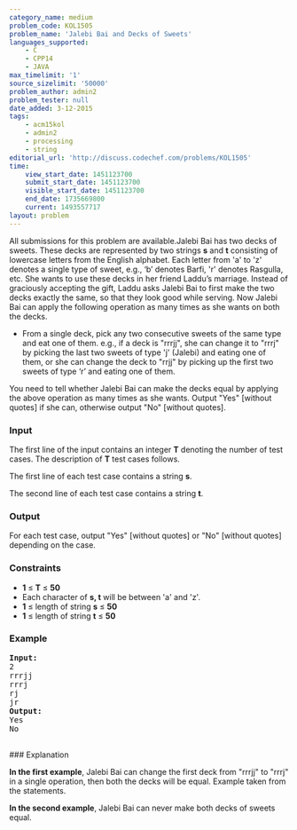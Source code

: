 ```yaml
---
category_name: medium
problem_code: KOL1505
problem_name: 'Jalebi Bai and Decks of Sweets'
languages_supported:
    - C
    - CPP14
    - JAVA
max_timelimit: '1'
source_sizelimit: '50000'
problem_author: admin2
problem_tester: null
date_added: 3-12-2015
tags:
    - acm15kol
    - admin2
    - processing
    - string
editorial_url: 'http://discuss.codechef.com/problems/KOL1505'
time:
    view_start_date: 1451123700
    submit_start_date: 1451123700
    visible_start_date: 1451123700
    end_date: 1735669800
    current: 1493557717
layout: problem
---
```

All submissions for this problem are available.Jalebi Bai has two decks of sweets. These decks are represented by two strings **s** and **t** consisting of lowercase letters from the English alphabet. Each letter from 'a' to 'z' denotes a single type of sweet, e.g., ‘b’ denotes Barfi, 'r' denotes Rasgulla, etc. She wants to use these decks in her friend Laddu’s marriage. Instead of graciously accepting the gift, Laddu asks Jalebi Bai to first make the two decks exactly the same, so that they look good while serving. Now Jalebi Bai can apply the following operation as many times as she wants on both the decks.

- From a single deck, pick any two consecutive sweets of the same type and eat one of them. e.g., if a deck is "rrrjj", she can change it to "rrrj" by picking the last two sweets of type 'j' (Jalebi) and eating one of them, or she can change the deck to "rrjj" by picking up the first two sweets of type ‘r’ and eating one of them.

You need to tell whether Jalebi Bai can make the decks equal by applying the above operation as many times as she wants. Output "Yes" \[without quotes\] if she can, otherwise output "No" \[without quotes\].

### Input

The first line of the input contains an integer **T** denoting the number of test cases. The description of **T** test cases follows.

The first line of each test case contains a string **s**.

The second line of each test case contains a string **t**.

### Output

For each test case, output "Yes" \[without quotes\] or "No" \[without quotes\] depending on the case.

### Constraints

- **1** ≤ **T** ≤ **50**
- Each character of **s, t** will be between 'a' and 'z'.
- **1** ≤ length of string **s** ≤ **50**
- **1** ≤ length of string **t** ≤ **50**

### Example

<pre><b>Input:</b>
2
rrrjj
rrrj
rj
jr
<b>Output:</b>
Yes
No

</pre>### Explanation
**In the first example**,
Jalebi Bai can change the first deck from "rrrjj" to "rrrj" in a single operation, then both the decks will be equal. Example taken from the statements.

**In the second example**,
Jalebi Bai can never make both decks of sweets equal.
